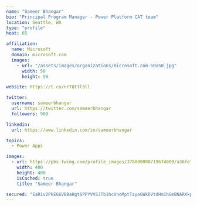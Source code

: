 ```yaml
---
name: "Sameer Bhangar"
bio: "Principal Program Manager - Power Platform CAT team"
location: Seattle, WA
type: "profile"
heat: 65

affiliation:
  name: Microsoft
  domain: microsoft.com
  images:
    - url: "/assets/images/organizations/microsoft.com-50x50.jpg"
      width: 50
      height: 50

website: https://t.co/nrTQtfl3ll

twitter:
  username: sameerbhangar
  url: https://twitter.com/sameerbhangar
  followers: 900

linkedin:
  url: https://www.linkedin.com/in/sameerbhangar

topics:
  - Power Apps

images:
  - url: https://pbs.twimg.com/profile_images/378800000719674009/a36fe7ddfab1778b76e5793772e43798_400x400.jpeg
    width: 400
    height: 400
    isCached: true
    title: "Sameer Bhangar"

secured: "EaRiv2PkEG6VBBaHgt6PPYVVSJTb1hcVnoMptTzyoGWkDVtdHm1hGmBNARXkp2qPEEwnbaoFNdnBvLeg2i3zhsEGEHmCwFQpnWYXM9xD+wpdnEtTepVQAm65SjSxtzavJAnHJ25Xevj/IMtLRzT74K5ZqrIK349bLAVScM6qQqVpfcEMD3RrGHthTMxD85zsZO53J/o4nbmUp2QzkL53YrjrlugFcoHdc2rZJFOQMCvLBax91CWCo1gYF+FOfS+t+hRJQHBMDeu6ES3FvdRCsMyX6LeaeNiyKVpNBbvh6DnOyQZ1P46TXYt7jmXEvkUVivz7/B1ossix3RdEYBGKvem9rkFg0p9eIoZ7UHNFlVypYQ9vX0/2VERmAAY5v25GOgITIlTkCkPAve6Cg1cc1g==;DUHqeiQgyUYgdKA/EQ4/dQ=="
---
```



